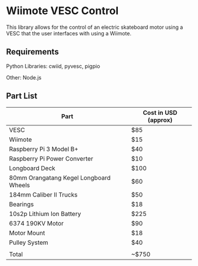 # Wiimote VESC Control
This library allows for the control of an electric skateboard motor using a VESC that the user interfaces with using a Wiimote.

## Requirements
Python Libraries: cwiid, pyvesc, pigpio

Other: Node.js

## Part List
| Part | Cost in USD (approx) |
| --- | --- |
| VESC | $85 |
| Wiimote | $15 |
| Raspberry Pi 3 Model B+ | $40 |
| Raspberry Pi Power Converter | $10 |
| Longboard Deck | $100 |
| 80mm Orangatang Kegel Longboard Wheels | $60 |
| 184mm Caliber II Trucks | $50 |
| Bearings | $18 |
| 10s2p Lithium Ion Battery | $225 |
| 6374 190KV Motor | $90 |
| Motor Mount | $18 |
| Pulley System | $40 |
|  |  |
| Total | ~$750 |

